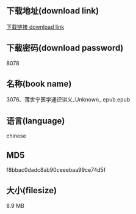 ## 下载地址(download link)
[下载链接 download link](https://voluble-croquembouche-d321dc.netlify.app/?s=3076%E3%80%81%E8%96%84%E4%B8%96%E5%AE%81%E5%8C%BB%E5%AD%A6%E9%80%9A%E8%AF%86%E8%AE%B2%E4%B9%89_Unknown_.epub)

## 下载密码(download password)
8078

## 名称(book name)
3076、薄世宁医学通识讲义_Unknown_.epub.epub

## 语言(language)
chinese

## MD5
f8bbac0dadc8ab90ceeebaa99ce74d5f

## 大小(filesize)
8.9 MB
